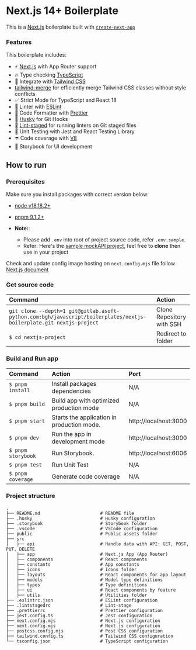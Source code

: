 # Next.js 14+ Boilerplate

This is a [Next.js](https://nextjs.org/) boilerplate built with [`create-next-app`](https://github.com/vercel/next.js/tree/canary/packages/create-next-app)

### Features

This boilerplate includes:
- ⚡ [Next.js](https://nextjs.org/) with App Router support
- 🔥 Type checking [TypeScript](https://www.typescriptlang.org/)
- 💎 Integrate with [Tailwind CSS](https://tailwindcss.com/)
- [tailwind-merge](https://github.com/dcastil/tailwind-merge) for efficiently merge Tailwind CSS classes without style conflicts
- ✅ Strict Mode for TypeScript and React 18
- 📏 Linter with [ESLint](https://eslint.org/)
- 💖 Code Formatter with [Prettier](https://prettier.io/)
- 🦊 [Husky](https://github.com/typicode/husky) for Git Hooks
- 🚫 [Lint-staged](https://github.com/lint-staged/lint-staged) for running linters on Git staged files
- 🦺 Unit Testing with Jest and React Testing Library
- ☂️ Code coverage with [V8](https://v8.dev/blog/javascript-code-coverage)
- 🎉 Storybook for UI development


## How to run

### Prerequisites

Make sure you install packages with correct version below:
  - [node v18.18.2+](https://nodejs.org/en/download/package-manager)
  - [pnpm 9.1.2+](https://pnpm.io/installation)

- **Note:**:
    - Please add `.env` into root of project source code, refer `.env.sample`.
    - Refer: Here's the [sample mockAPI project](https://mockapi.io/clone/665e8a3f1e9017dc16f05e15), feel free to **clone** then use in your project

Check and update config image hosting on `next.config.mjs` file follow [Next.js document](https://nextjs.org/docs/messages/next-image-unconfigured-host)

### Get source code

| Command                                                                                                            | Action                    |
| :------------------------------------------------------------------------------------------------------------------| :------------------------ |
| `git clone --depth=1 git@gitlab.asoft-python.com:bgh/javascript/boilerplates/nextjs-boilerplate.git nextjs-project`| Clone Repository with SSH |
| `$ cd nextjs-project`                                                                                              | Redirect to folder        |

### Build and Run app

| Command            | Action                                        | Port                  |
| :----------------- | :---------------------------------------------|:--------------------- |
| `$ pnpm install`   | Install packages dependencies                 | N/A                   |
| `$ pnpm build`     | Build app with optimized production mode      | N/A                   |
| `$ pnpm start`     | Starts the application in production mode.    | http://localhost:3000 |
| `$ pnpm dev`       | Run the app in development mode               | http://localhost:3000 |
| `$ pnpm storybook` | Run Storybook.                                | http://localhost:6006 |
| `$ pnpm test`      | Run Unit Test                                 | N/A                   |
| `$ pnpm coverage`  | Generate code coverage                        | N/A                   |

### Project structure
```shell
.
├── README.md                       # README file
├── .husky                          # Husky configuration
├── .storybook                      # Storybook folder
├── .vscode                         # VSCode configuration
├── public                          # Public assets folder
├── src
│   ├── api                         # Handle data with API: GET, POST, PUT, DELETE
│   ├── app                         # Next.js App (App Router)
│   ├── components                  # React components
│   ├── constants                   # App constants
│   ├── icons                       # Icons folder
│   ├── layouts                     # React components for app layout
│   ├── models                      # Model type definitions
│   ├── types                       # Type definitions
│   ├── ui                          # React components by feature
│   ├── utils                       # Utilities folder
├── .eslintrc.json                  # ESLint configuration
├── .lintstagedrc                   # Lint-stage
├── .prettierrc                     # Prettier configuration
├── jest.config.ts                  # Jest configuration
├── next.config.mjs                 # Next.js configuration
├── next.config.mjs                 # Next.js configuration
├── postcss.config.mjs              # Post CSS configuration
├── tailwind.config.ts              # Tailwind CSS configuration
└── tsconfig.json                   # TypeScript configuration
```

